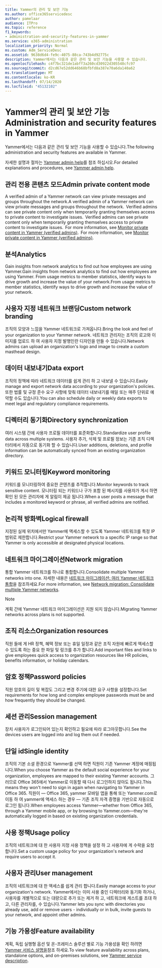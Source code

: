 ```yaml
---
title: Yammer의 관리 및 보안 기능
ms.author: office365servicedesc
author: pamelaar
audience: ITPro
ms.topic: reference
f1_keywords:
- administration-and-security-features-in-yammer
ms.service: o365-administration
localization_priority: Normal
ms.custom: Adm_ServiceDesc
ms.assetid: 9638d6d4-fe9c-4075-88ca-743b4d92775c
description: Yammer에서는 다음과 같은 관리 및 보안 기능을 사용할 수 있습니다.
ms.openlocfilehash: c4f7bc321de1abff3a260cd30922d305548cfc97
ms.sourcegitcommit: d2cd67e52dd646b68bfbfd8a387e70a6da140a62
ms.translationtype: MT
ms.contentlocale: ko-KR
ms.lasthandoff: 07/14/2020
ms.locfileid: "45132102"
---
```

# <a name="administration-and-security-features-in-yammer"></a><span data-ttu-id="4a311-103">Yammer의 관리 및 보안 기능</span><span class="sxs-lookup"><span data-stu-id="4a311-103">Administration and security features in Yammer</span></span>

<span data-ttu-id="4a311-104">Yammer에서는 다음과 같은 관리 및 보안 기능을 사용할 수 있습니다.</span><span class="sxs-lookup"><span data-stu-id="4a311-104">The following administration and security features are available in Yammer.</span></span>
  
<span data-ttu-id="4a311-105">자세한 설명과 절차는 [Yammer admin help](https://go.microsoft.com/fwlink/?LinkId=869688)를 참조 하십시오.</span><span class="sxs-lookup"><span data-stu-id="4a311-105">For detailed explanations and procedures, see [Yammer admin help](https://go.microsoft.com/fwlink/?LinkId=869688).</span></span>

## <a name="admin-private-content-mode"></a><span data-ttu-id="4a311-106">관리 전용 콘텐츠 모드</span><span class="sxs-lookup"><span data-stu-id="4a311-106">Admin private content mode</span></span>

<span data-ttu-id="4a311-107">A verified admin of a Yammer network can view private messages and groups throughout the network.</span><span class="sxs-lookup"><span data-stu-id="4a311-107">A verified admin of a Yammer network can view private messages and groups throughout the network.</span></span><span data-ttu-id="4a311-108">  Verified admins can see private content only when temporarily granting themselves access to private content to investigate issues.</span><span class="sxs-lookup"><span data-stu-id="4a311-108">  Verified admins can see private content only when temporarily granting themselves access to private content to investigate issues.</span></span><span data-ttu-id="4a311-109">  For more information, see [Monitor private content in Yammer (verified admins)](https://go.microsoft.com/fwlink/?LinkId=627479).</span><span class="sxs-lookup"><span data-stu-id="4a311-109">  For more information, see [Monitor private content in Yammer (verified admins)](https://go.microsoft.com/fwlink/?LinkId=627479).</span></span>

## <a name="analytics"></a><span data-ttu-id="4a311-110">분석</span><span class="sxs-lookup"><span data-stu-id="4a311-110">Analytics</span></span>

<span data-ttu-id="4a311-111">Gain insights from network analytics to find out how employees are using Yammer.</span><span class="sxs-lookup"><span data-stu-id="4a311-111">Gain insights from network analytics to find out how employees are using Yammer.</span></span> <span data-ttu-id="4a311-112">From usage metrics to member statistics, identify ways to drive growth and increase the value of your network.</span><span class="sxs-lookup"><span data-stu-id="4a311-112">From usage metrics to member statistics, identify ways to drive growth and increase the value of your network.</span></span>

## <a name="custom-network-branding"></a><span data-ttu-id="4a311-113">사용자 지정 네트워크 브랜딩</span><span class="sxs-lookup"><span data-stu-id="4a311-113">Custom network branding</span></span>

<span data-ttu-id="4a311-114">조직의 모양과 느낌을 Yammer 네트워크로 가져옵니다.</span><span class="sxs-lookup"><span data-stu-id="4a311-114">Bring the look and feel of your organization to your Yammer network.</span></span> <span data-ttu-id="4a311-115">네트워크 관리자는 조직의 로고와 이미지를 업로드 하 여 사용자 지정 발행인란 디자인을 만들 수 있습니다.</span><span class="sxs-lookup"><span data-stu-id="4a311-115">Network admins can upload an organization's logo and image to create a custom masthead design.</span></span>

## <a name="data-export"></a><span data-ttu-id="4a311-116">데이터 내보내기</span><span class="sxs-lookup"><span data-stu-id="4a311-116">Data export</span></span>

<span data-ttu-id="4a311-117">조직의 정책에 따라 네트워크 데이터를 쉽게 관리 하 고 내보낼 수 있습니다.</span><span class="sxs-lookup"><span data-stu-id="4a311-117">Easily manage and export network data according to your organization's policies.</span></span> <span data-ttu-id="4a311-118">또한 법률 및 규정 준수 요구 사항에 맞춰 데이터 내보내기를 매일 또는 매주 단위로 예약할 수도 있습니다.</span><span class="sxs-lookup"><span data-stu-id="4a311-118">You can also schedule daily or weekly data exports to meet legal and regulatory compliance requirements.</span></span>
  
## <a name="directory-synchronization"></a><span data-ttu-id="4a311-119">디렉터리 동기화</span><span class="sxs-lookup"><span data-stu-id="4a311-119">Directory synchronization</span></span>

<span data-ttu-id="4a311-120">여러 시스템 간에 사용자 프로필 데이터를 표준화합니다.</span><span class="sxs-lookup"><span data-stu-id="4a311-120">Standardize user profile data across multiple systems.</span></span> <span data-ttu-id="4a311-121">사용자 추가, 삭제 및 프로필 정보는 기존 조직 디렉터리에서 자동으로 동기화 할 수 있습니다.</span><span class="sxs-lookup"><span data-stu-id="4a311-121">User additions, deletions, and profile information can be automatically synced from an existing organization directory.</span></span>

## <a name="keyword-monitoring"></a><span data-ttu-id="4a311-122">키워드 모니터링</span><span class="sxs-lookup"><span data-stu-id="4a311-122">Keyword monitoring</span></span>

<span data-ttu-id="4a311-123">키워드를 모니터링하여 중요한 콘텐츠를 추적합니다.</span><span class="sxs-lookup"><span data-stu-id="4a311-123">Monitor keywords to track sensitive content.</span></span> <span data-ttu-id="4a311-124">모니터링 되는 키워드나 구가 포함 된 메시지를 사용자가 게시 하면 확인 된 모든 관리자에 게 알림이 제공 됩니다.</span><span class="sxs-lookup"><span data-stu-id="4a311-124">When a user posts a message that includes a monitored keyword or phrase, all verified admins are notified.</span></span>

## <a name="logical-firewall"></a><span data-ttu-id="4a311-125">논리적 방화벽</span><span class="sxs-lookup"><span data-stu-id="4a311-125">Logical firewall</span></span>

<span data-ttu-id="4a311-126">지정된 실제 위치에서만 Yammer에 액세스할 수 있도록 Yammer 네트워크를 특정 IP 범위로 제한합니다.</span><span class="sxs-lookup"><span data-stu-id="4a311-126">Restrict your Yammer network to a specific IP range so that Yammer is only accessible at designated physical locations.</span></span>

## <a name="network-migration"></a><span data-ttu-id="4a311-127">네트워크 마이그레이션</span><span class="sxs-lookup"><span data-stu-id="4a311-127">Network migration</span></span>

<span data-ttu-id="4a311-128">통합 Yammer 네트워크를 하나로 통합합니다.</span><span class="sxs-lookup"><span data-stu-id="4a311-128">Consolidate multiple Yammer networks into one.</span></span> <span data-ttu-id="4a311-129">자세한 내용은 [네트워크 마이그레이션: 여러 Yammer 네트워크 통합](https://go.microsoft.com/fwlink/?LinkID=617488)을 참조하세요.</span><span class="sxs-lookup"><span data-stu-id="4a311-129">For more information, see [Network migration: Consolidate multiple Yammer networks](https://go.microsoft.com/fwlink/?LinkID=617488).</span></span>
  
> [!NOTE]
> <span data-ttu-id="4a311-130">계획 간에 Yammer 네트워크 마이그레이션은 지원 되지 않습니다.</span><span class="sxs-lookup"><span data-stu-id="4a311-130">Migrating Yammer networks across plans is not supported.</span></span> 

## <a name="organization-resources"></a><span data-ttu-id="4a311-131">조직 리소스</span><span class="sxs-lookup"><span data-stu-id="4a311-131">Organization resources</span></span>

<span data-ttu-id="4a311-132">직원 들에 게 HR 정책, 혜택 정보 또는 휴일 일정과 같은 조직 자원에 빠르게 액세스할 수 있도록 하는 중요 한 파일 및 링크를 추가 합니다.</span><span class="sxs-lookup"><span data-stu-id="4a311-132">Add important files and links to give employees quick access to organization resources like HR policies, benefits information, or holiday calendars.</span></span>
  
## <a name="password-policies"></a><span data-ttu-id="4a311-133">암호 정책</span><span class="sxs-lookup"><span data-stu-id="4a311-133">Password policies</span></span>

<span data-ttu-id="4a311-134">직원 암호의 길이 및 복잡도 그리고 변경 주기에 대한 요구 사항을 설정합니다.</span><span class="sxs-lookup"><span data-stu-id="4a311-134">Set requirements for how long and complex employee passwords must be and how frequently they should be changed.</span></span>
  
## <a name="session-management"></a><span data-ttu-id="4a311-135">세션 관리</span><span class="sxs-lookup"><span data-stu-id="4a311-135">Session management</span></span>

<span data-ttu-id="4a311-136">장치 사용자가 로그인되어 있는지 확인하고 필요에 따라 로그아웃합니다.</span><span class="sxs-lookup"><span data-stu-id="4a311-136">See the devices users are logged into and log them out if needed.</span></span>

## <a name="single-identity"></a><span data-ttu-id="4a311-137">단일 id</span><span class="sxs-lookup"><span data-stu-id="4a311-137">Single identity</span></span>

<span data-ttu-id="4a311-138">조직의 기본 소셜 환경으로 Yammer를 선택 하면 직원이 기존 Yammer 계정에 매핑됩니다.</span><span class="sxs-lookup"><span data-stu-id="4a311-138">When you choose Yammer as the default social experience for your organization, employees are mapped to their existing Yammer accounts.</span></span> <span data-ttu-id="4a311-139">그러므로 Office 365에서 Yammer로 이동할 때 다시 로그인하지 않아도 됩니다.</span><span class="sxs-lookup"><span data-stu-id="4a311-139">This means they won't need to sign in again when navigating to Yammer in Office 365.</span></span> <span data-ttu-id="4a311-140">직원이 &mdash; Office 365, yammer 모바일 앱을 통해 또는 Yammer.com로 이동 하 여 yammer에 액세스 하는 경우 &mdash; 기존 조직 자격 증명을 기반으로 자동으로 로그인 됩니다.</span><span class="sxs-lookup"><span data-stu-id="4a311-140">When employees access Yammer&mdash;whether from Office 365, through a Yammer mobile app, or by browsing to Yammer.com&mdash;they're automatically logged in based on existing organization credentials.</span></span>

## <a name="usage-policy"></a><span data-ttu-id="4a311-141">사용 정책</span><span class="sxs-lookup"><span data-stu-id="4a311-141">Usage policy</span></span>

<span data-ttu-id="4a311-142">조직의 네트워크에 대 한 사용자 지정 사용 정책을 설정 하 고 사용자에 게 수락을 요청 합니다.</span><span class="sxs-lookup"><span data-stu-id="4a311-142">Set a custom usage policy for your organization's network and require users to accept it.</span></span>

## <a name="user-management"></a><span data-ttu-id="4a311-143">사용자 관리</span><span class="sxs-lookup"><span data-stu-id="4a311-143">User management</span></span>

<span data-ttu-id="4a311-144">조직의 네트워크에 대 한 액세스를 쉽게 관리 합니다.</span><span class="sxs-lookup"><span data-stu-id="4a311-144">Easily manage access to your organization's network.</span></span> <span data-ttu-id="4a311-145">Yammer에서는 이미 사용 중인 디렉터리와 동기화 하거나, 사용자를 개별적으로 또는 대량으로 추가 또는 제거 하 고, 네트워크에 게스트를 초대 하 고, 다른 관리자를, 수 있습니다.</span><span class="sxs-lookup"><span data-stu-id="4a311-145">Yammer lets you sync with directories you already use, add or remove users - individually or in bulk, invite guests to your network, and appoint other admins.</span></span>

## <a name="feature-availability"></a><span data-ttu-id="4a311-146">기능 가용성</span><span class="sxs-lookup"><span data-stu-id="4a311-146">Feature availability</span></span>

<span data-ttu-id="4a311-147">계획, 독립 실행형 옵션 및 온-프레미스 솔루션 별로 기능 가용성을 확인 하려면 [Yammer 서비스 설명을](yammer-service-description.md)참조 하세요.</span><span class="sxs-lookup"><span data-stu-id="4a311-147">To view feature availability across plans, standalone options, and on-premises solutions, see [Yammer service description](yammer-service-description.md).</span></span>
  

